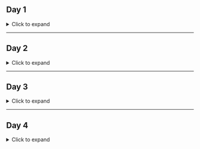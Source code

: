 ## Day 1

<details>

<summary> Click to expand </summary>

1. What is AWS RDS?
	- Stands for Amazon Web service Relational Database Service. Allows you to host databased on the "cloud". Amazon provides the server that you can host your database on, and you can set permissions on who and how it can be accessed. 
	
2. What is AWS EC2?
	- Stands for Elastic Compute Cloud. The 2 in EC2 stans for the 2 c's, not the second iteration of "EC". A service provided by Amazon that allows us to rent a server that we may run application on. Technically, we could run 
	anything we like on here, including a database. For our purposes in the scope of this curriculum, it will be used to run webservers/webservices. 
	
3. What is AWS S3?
	- S3 stands for Simple Storage Service. Again, 3 stands for the 3 s's. Used for storing data objects, such as HTML documents. For our purposes, we will be primarily using it to store our frontend (HTML, CSS, and JS files) 
	
4. How do we create an EC2 instance?
	- In our AWS account, simple go to EC2 page, and select create new instance. We should configure a few setting, like our security group/inbound rules. Unless you know what youre doing, just go with the default/free tier options. 
	
5. What is the purpose of setting inbound rules for a security group?
	- To control who can connect to our EC2 instance. Right now, we don't really have anything important on there, so we just allow anyone to connect in order to simplify the set up process. But if we were to be running a real
	web server, we would need to properly configure access to our EC2. 
	
6. How do we connect to our EC2 instance?
	- We can SSH into it. I like to use a service called [putty](https://www.putty.org/), which allows me to save details and security settings for different SSH sessions. Easier than configuring the config files and remembering
	what names I associated with each SSH host, I think. 
	- SSH is a protocol that allows us to remotely connect to different computers/servers. [Additional reading](https://en.wikipedia.org/wiki/Secure_Shell) if youre interested. [obligatory computerphile video](https://www.youtube.com/watch?v=ORcvSkgdA58&t=94s&ab_channel=Computerphile)
	
7. What is the purpose of the .pem file?
	- I'm a little shakey on what exactly the pem file is, but I believe we need it saved on our local machine because it provides security certifications and what not when we SSH to our AWS EC2 instance. Without it, (I assume)
	AWS/EC2 wouldn't be able to vertify our identity. 
	
8. What command do we use to run a .jar file as a Java application?
	- java jar application-name.jar

</details>

---

## Day 2

<details>

<summary> Click to expand </summary>

1. What are the first 3 steps in setting up Selenium?
	- Include Selenium Java as a dependecy in our POM.xml file
	- Download the appropraite chromedriver (really you could download any web browser driver, but in our cohort we'll be using chrome so, download the chromedriver)
	- Provide the location of the chromedriver.exe file within your local system System.setProperty("Webdriver.chrome.driver", "C:/whereverthefileis/chromedriver.exe")
	- Instantiate the webdriver WebDriver driver = new ChromeDriver(); 
	- Navigate to the website you want to access driver.get("http://website.com")
		* Yea I know, 5 steps, but thats what was listed in the notes and its not wrong. Just consider the last two as bonus steps

2. What Selenium locators are there?
	- I mean theres a lot...we have...
	- Standard (easy) locators 
		* name
		* Id
		* class
		* tag name 
		* link text
		* partial link text
		* I'm sure theres more...[Heres some documentation](https://www.tutorialspoint.com/selenium/selenium_locators.htm)
	- Xpath (hard) locators
	- CSS locators
	
3. What common CSS selectors are there? How can we use Selenium's By.cssSelector locator to locate elements with these CSS selectors?
4. What is XPath?
5. What is the difference between absolute XPath and relative XPath?
6. What is the Chropath plugin and how does it help us determine if the CSS selector or XPath selectors we are writing are valid or not?
7. What is the purpose of a wait when using Selenium?
8. What 2 types of waits are there?
9. What is the difference between an implicit and explicit wait?
10. Which type of wait is preferable to use? Why?
11. What is the page object model, what is its benefits, and how do we use it with Selenium?

</details>

---

## Day 3

<details> 

<summary> Click to expand </summary> 

1. What is BDD?
2. What is TDD?
3. What does it mean for BDD to be a superset of TDD?
4. How do we approach development of a feature for an application when utilizing BDD?
5. What are the benefits of BDD?
6. Cucumber is a BDD framework. What 3 types of files are important to write and execute tests with Cucumber?
7. What is a feature file?
8. What is a glue code/step definition file?
9. What is the purpose of the Test Runner class?
10. What plugin do we need to install to Spring Tool Suite / Eclipse for running our feature files to generate the gluecode snippets?
11. What english-like language does Cucumber use when we define the feature files?
12. What step keywords does Gherkin utilize for Scenarios?
13. Write an example of a scenario using Given ... When ... Then (And and But can also be used) for the calculator app
14. What types of parameterization does Cucumber support?
15. What is inline parameterization?
16. What is table parameterization
17. What is scenario outline parameterization?

</details> 

---

## Day 4

<details> 

<summary> Click to expand </summary> 

1. What is the difference between Cucumber, Selenium, and JUnit 5? How would you describe each of these technologies? How do we use them together?
2. If we have only one feature file with 4 scenarios defined in it (scenario 1 has 5 steps, scenario 2 has 4 steps, scenario 3 has 4 steps, and scenario 4 has 3 steps), and then use our TestRunner file and run as JUnit test, how many tests does JUnit consider that as?
3. Refer to the `add.feature` file [at this LINK HERE](https://github.com/211018jwa/training/blob/main/week-5/day-4/calculator-e2e-bdd-testing/src/test/java/com/revature/features/add.feature#L3-L25). Note how each of the 4 scenarios (test) has the same step, `Given I am at the calculator page`. Is there a single "step definition" in the gluecode file or multiple step definitions for this?
    - The question above is to get you thinking about the fact that you can re-use the same step in multiple scenarios in your feature files. But, the step definition/implementation itself (a method) will be a single one in the gluecode file. 
    - [example here](https://github.com/211018jwa/training/blob/main/week-5/day-4/calculator-e2e-bdd-testing/src/test/java/com/revature/tests/ArithmeticTest.java#L17-L24)
	
</summary> 
	
---

## Day 5

<details> 

<summary> Click to expand </summary>

1. How does Agile and DevOps work together in software development?
2. There are three fundamental principles underpinning Agile combined with DevOps known as CI/CD. What is continuous integration, continuous delivery, and continuous deployment?
3. What is a Git branch?
4. When developing a new feature, should we be working directly in the `main`/`master` branch? If no, what should we do instead?
5. Why should code be constantly merged together?
6. Ensuring that the `main`/`master` branch is consistently in a "deliverable" state is important. What does it mean for it to be in a deliverable state? How can setting up a Github actions workflow like we saw during demos help to provide a metric on being "deliverable"?
7. What is Jenkins?
8. What is a Jenkins continuous delivery pipeline?
9. How can we use Jenkins to deploy an application "at the touch of a button"? Is this continuous delivery or continuous deployment?
10. How can we then completely automate Jenkins to automatically build and deploy our application whenever the `main`/`master` branch on Github changes? Is this continuous delivery or continuous deployment?
11. What is the difference between a development, test, pre-prod, and prod environment in relation to testing?
12. With regards to http sessions, how does the server identify who the client is when they send requests? What does the client need to possess and send along with the http request? (hint: starts with a c)
13. We can set an attribute such as `currentuser` to a particular http session along with an object such as a `User` object like in the http session demo. How can this help us out with regards to protecting endpoints and tracking who is logged in?

</details> 

